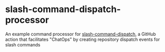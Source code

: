 # slash-command-dispatch-processor

An example command processor for [slash-command-dispatch](https://github.com/peter-evans/slash-command-dispatch), a GitHub action that facilitates "ChatOps" by creating repository dispatch events for slash commands
